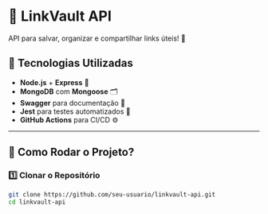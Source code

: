 # 🚀 LinkVault API

API para salvar, organizar e compartilhar links úteis! 🔗  

## 📌 Tecnologias Utilizadas

- **Node.js** + **Express** 🚀  
- **MongoDB** com **Mongoose** 🗂  
- **Swagger** para documentação 📜  
- **Jest** para testes automatizados 🧪  
- **GitHub Actions** para CI/CD ⚙  

---

## 📌 Como Rodar o Projeto?

### **1️⃣ Clonar o Repositório**
```sh
git clone https://github.com/seu-usuario/linkvault-api.git
cd linkvault-api
